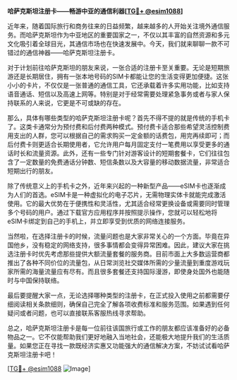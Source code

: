 **哈萨克斯坦注册卡——畅游中亚的通信利器[[TG💪+ @esim1088](https://t.me/s/esim1088)]**

近年来，随着国际旅行和商务往来的日益频繁，越来越多的人开始关注境外通信服务。而哈萨克斯坦作为中亚地区的重要国家之一，不仅以其丰富的自然资源和多元文化吸引着全球目光，其通信市场也在快速发展中。今天，我们就来聊聊一款不可错过的通信神器——哈萨克斯坦注册卡。

对于计划前往哈萨克斯坦的朋友来说，一张合适的注册卡至关重要。无论是短期旅游还是长期居住，拥有一张本地号码的SIM卡都能让您的生活变得更加便捷。这张小小的卡片，不仅仅是一张普通的通信工具，它还承载着许多实用功能，比如支持语音通话、短信以及高速上网等。特别是对于经常需要处理紧急事务或者与家人保持联系的人来说，它更是不可或缺的存在。

那么，具体有哪些类型的哈萨克斯坦注册卡呢？首先不得不提的就是传统的手机卡了。这类卡通常分为预付费和后付费两种模式。预付费卡适合那些希望灵活控制费用支出的人群，您可以根据自己的需求购买一定金额的话费包，用完再续即可；而后付费卡则更适合长期使用者，它允许用户每月固定支付一笔费用以享受更多的通话时长和流量资源。此外，还有一些专门针对游客设计的短期套餐卡，它们往往包含了一定数量的免费通话分钟数、短信条数以及大容量的移动数据流量，非常适合短期出行的朋友。

除了传统意义上的手机卡之外，近年来兴起的一种新型产品——eSIM卡也逐渐成为人们的首选。eSIM卡是一种虚拟化的电子芯片，无需物理实体卡就能完成激活使用。它的最大优势在于便携性和灵活性，尤其适合经常更换设备或需要同时管理多个号码的用户。通过下载官方应用程序并按照提示操作，您就可以轻松地将eSIM卡绑定到自己的手机上，并立即享受到优质的网络连接服务。

当然啦，在选择注册卡的时候，流量问题也是大家非常关心的一个方面。毕竟在异国他乡，没有稳定的网络支持，很多事情都会变得异常困难。因此，建议大家在挑选注册卡时优先考虑那些提供大额流量套餐的服务商。目前市面上大多数运营商都推出了各种不同价位的流量包，从日常浏览社交媒体所需的少量流量到重度游戏玩家所需的海量流量应有尽有。而且很多套餐还支持国际漫游，即使身处国外也能随时与中国保持联络。

最后要提醒大家一点，无论选择哪种类型的注册卡，在正式投入使用之前都需要仔细阅读相关条款细则，确保自己完全了解各项收费标准和服务范围。如果遇到任何疑问或者问题，也可以直接联系客服热线寻求帮助。

总之，哈萨克斯坦注册卡是每一位前往该国旅行或工作的朋友都应该准备好的必备物品之一。它不仅能帮助我们更好地融入当地社会，还能极大地提升我们的生活质量。如果您正在寻找一款既经济实惠又功能强大的通信解决方案，不妨试试看哈萨克斯坦注册卡吧！

[[TG💪+ @esim1088](https://t.me/s/esim1088) ![Image](https://i.postimg.cc/4NQfJmqS/Snipaste-2025-05-13-00-14-12.png)]